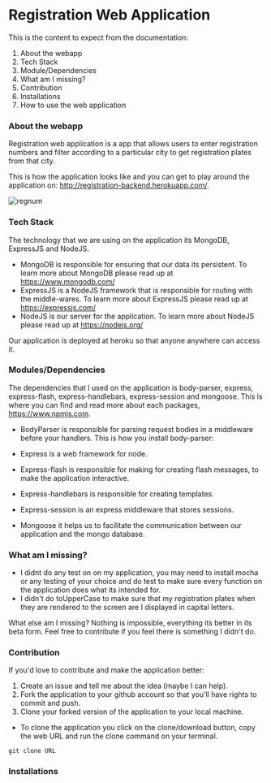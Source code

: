 # Registration Web Application

 This is the content to expect from the documentation:

1. About the webapp
1. Tech Stack
1. Module/Dependencies
1. What am I missing?
1. Contribution
1. Installations
1. How to use the web application


### About the webapp

Registration web application is a app that allows users to enter registration numbers and filter according to a particular city to get registration plates from that city.

This is how the application looks like and you can get to play around the application on: http://registration-backend.herokuapp.com/.

![regnum](https://user-images.githubusercontent.com/22472229/30746316-b888c738-9fa9-11e7-908b-9cad703edf3a.png)

### Tech Stack

The technology that we are using on the application its MongoDB, ExpressJS and NodeJS.

- MongoDB is responsible for ensuring that our data its persistent. To learn more about MongoDB please read up at https://www.mongodb.com/   
- ExpressJS is a NodeJS framework that is responsible for routing with the middle-wares. To learn more about ExpressJS please read up at https://expressjs.com/
- NodeJS is our server for the application. To learn more about NodeJS please read up at https://nodejs.org/

Our application is deployed at heroku so that anyone anywhere can access it.


### Modules/Dependencies

The dependencies that I used on the application is body-parser, express, express-flash, express-handlebars, express-session and mongoose. This is where you can find and read more about each packages, https://www.npmjs.com.

- BodyParser is responsible for parsing request bodies in a middleware before your handlers. This is how you install body-parser:

- Express is a web framework for node.

- Express-flash is responsible for making for creating flash messages, to make the application interactive.

- Express-handlebars is responsible for creating templates.

- Express-session is an express middleware that stores sessions.

- Mongoose it helps us to facilitate the communication between our application and the mongo database.


### What am I missing?

- I didnt do any test on on my application, you may need to install mocha or any testing of your choice and do test to make sure every function on the application does what its intended for.
- I didn't do toUpperCase to make sure that my registration plates when they are rendered to the screen are I displayed in capital letters.

What else am I missing? Nothing is impossible, everything its better in its beta form. Feel free to contribute if you feel there is something I didn't do.

### Contribution

If you'd love to contribute and make the application better:

1. Create an issue and tell me about the idea (maybe I can help).
1. Fork the application to your github account so that you'll have rights to commit and push.
1. Clone your forked version of the application to your local machine.
-   To clone the application you click on the clone/download button, copy the web URL and run the clone command on your terminal.
```
git clone URL
```

### Installations
